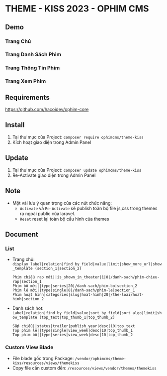 # THEME - KISS 2023 - OPHIM CMS

## Demo
### Trang Chủ
<!-- ![Alt text](https://i.ibb.co/MBSg0Dr/BPTV-INDEX.png "Home Page") -->

### Trang Danh Sách Phim
<!-- ![Alt text](https://i.ibb.co/vZ6FKCN/BPTV-CATALOG.png "Catalog Page") -->

### Trang Thông Tin Phim
<!-- ![Alt text](https://i.ibb.co/gwTv76L/BPTV-SINGLE.png "Single Page") -->

### Trang Xem Phim
<!-- ![Alt text](https://i.ibb.co/zFL4LKT/BPTV-EPISODE.png "Episode Page") -->

## Requirements
https://github.com/hacoidev/ophim-core

## Install
1. Tại thư mục của Project: `composer require ophimcms/theme-kiss`
2. Kích hoạt giao diện trong Admin Panel

## Update
1. Tại thư mục của Project: `composer update ophimcms/theme-kiss`
2. Re-Activate giao diện trong Admin Panel

## Note
- Một vài lưu ý quan trọng của các nút chức năng:
    + `Activate` và `Re-Activate` sẽ publish toàn bộ file js,css trong themes ra ngoài public của laravel.
    + `Reset` reset lại toàn bộ cấu hình của themes
    
## Document
### List
- Trang chủ: `display_label|relation|find_by_field|value|limit|show_more_url|show_template (section_1|section_2)`
    ```
    Phim chiếu rạp mới||is_shown_in_theater|1|8|/danh-sach/phim-chieu-rap|section_1
    Phim bộ mới||type|series|20|/danh-sach/phim-bo|section_2
    Phim lẻ mới||type|single|8|/danh-sach/phim-le|section_1
    Phim hoạt hình|categories|slug|hoat-hinh|20|/the-loai/hoat-hinh|section_2
    ```

- Danh sách hot:  `Label|relation|find_by_field|value|sort_by_field|sort_algo|limit|show_template (top_text|top_thumb_1|top_thumb_2)`
    ```
    Sắp chiếu||status|trailer|publish_year|desc|10|top_text
    Top phim lẻ||type|single|view_week|desc|10|top_thumb_1
    Top phim bộ||type|series|view_week|desc|10|top_thumb_2
    ```

### Custom View Blade
- File blade gốc trong Package: `/vendor/ophimcms/theme-kiss/resources/views/themekiss`
- Copy file cần custom đến: `/resources/views/vendor/themes/themekiss`
